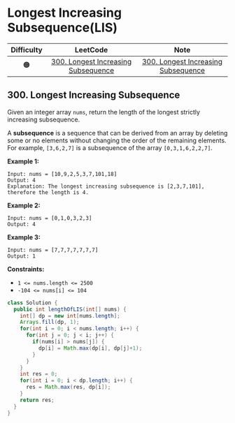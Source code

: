 # Longest Increasing Subsequence(LIS)

| Difficulty |                           LeetCode                           | Note |
| :--------: | :----------------------------------------------------------: | :--: |
|     🟠      | [300. Longest Increasing Subsequence](https://leetcode.com/problems/longest-increasing-subsequence/submissions/) |[300. Longest Increasing Subsequence](#300-longest-increasing-subsequence)      |



## 300. Longest Increasing Subsequence

Given an integer array `nums`, return the length of the longest strictly increasing subsequence.

A **subsequence** is a sequence that can be derived from an array by deleting some or no elements without changing the order of the remaining elements. For example, `[3,6,2,7]` is a subsequence of the array `[0,3,1,6,2,2,7]`.

 

**Example 1:**

```
Input: nums = [10,9,2,5,3,7,101,18]
Output: 4
Explanation: The longest increasing subsequence is [2,3,7,101], therefore the length is 4.
```

**Example 2:**

```
Input: nums = [0,1,0,3,2,3]
Output: 4
```

**Example 3:**

```
Input: nums = [7,7,7,7,7,7,7]
Output: 1
```

 

**Constraints:**

- `1 <= nums.length <= 2500`
- `-104 <= nums[i] <= 104`

```java
class Solution {
  public int lengthOfLIS(int[] nums) {
    int[] dp = new int[nums.length];
    Arrays.fill(dp, 1);
    for(int i = 0; i < nums.length; i++) {
      for(int j = 0; j < i; j++) {
        if(nums[i] > nums[j]) {
          dp[i] = Math.max(dp[i], dp[j]+1);
        }
      }
    }
    int res = 0;
    for(int i = 0; i < dp.length; i++) {
      res = Math.max(res, dp[i]);
    }
    return res;
  }
}
```

